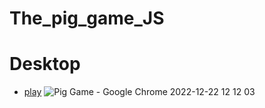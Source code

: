# The_pig_game_JS

# Desktop

- [play](https://alexdolz.github.io/The_pig_game_JS/)
  ![Pig Game - Google Chrome 2022-12-22 12 12 03](https://user-images.githubusercontent.com/108806800/209122159-e569a6f8-5c3d-403c-b9cf-8e3479ea6985.png)
